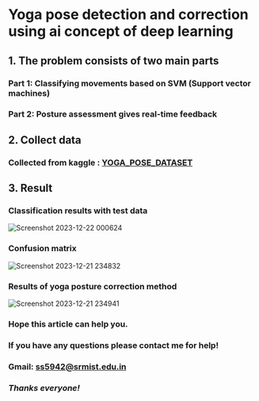 # Yoga pose detection and correction using ai concept of deep learning



## **1. The problem consists of two main parts**
### Part 1: Classifying movements based on SVM (Support vector machines)
### Part 2: Posture assessment gives real-time feedback
## **2. Collect data**
### Collected from kaggle : [YOGA_POSE_DATASET](https://www.kaggle.com/datasets/niharika41298/yoga-poses-dataset)

## **3. Result**
### Classification results with test data

![Screenshot 2023-12-22 000624](https://github.com/FPT-ThaiTuan/Detect-Yoga-Poses-And-Correction-In-Real-Time-Using-Machine-Learning-Algorithms/assets/105273233/ef300e3d-55e7-4d32-9f66-cf1ee9e59e45)

### Confusion matrix

![Screenshot 2023-12-21 234832](https://github.com/FPT-ThaiTuan/Detect-Yoga-Poses-And-Correction-In-Real-Time-Using-Machine-Learning-Algorithms/assets/105273233/46ab847e-9868-41b4-b488-d3ec31f51373)

### Results of yoga posture correction method

![Screenshot 2023-12-21 234941](https://github.com/FPT-ThaiTuan/Detect-Yoga-Poses-And-Correction-In-Real-Time-Using-Machine-Learning-Algorithms/assets/105273233/56ed37d9-3ff6-4c18-b63b-f58f648b6fbf)

### **Hope this article can help you.**
### **If you have any questions please contact me for help!**
### **Gmail: ss5942@srmist.edu.in**

### ***Thanks everyone!***
